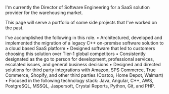 I'm currently the Director of Software Engineering for a SaaS solution provider for the warehousing market.  

This page will serve a portfolio of some side projects that I've worked on the past.

I've accomplished the following in this role.
• Architectured, developed and implemented the migration of a legacy C++ on-premise software solution to a cloud based SaaS platform
• Designed software that led to customers choosing this solution over Tier-1 global competitors
• Consistently designated as the go to person for development, professional services, escalated issues, and general business decisions
• Designed and directed solutions for third party integrations with Amazon, SPS Commerce, True Commerce, Shopify, and other third parties (Costco, Home Depot, Walmart)
• Focused in the following technology stack: Java, Angular, C++, AWS, PostgreSQL, MSSQL, Jaspersoft, Crystal Reports, Python, Git, and PHP.
